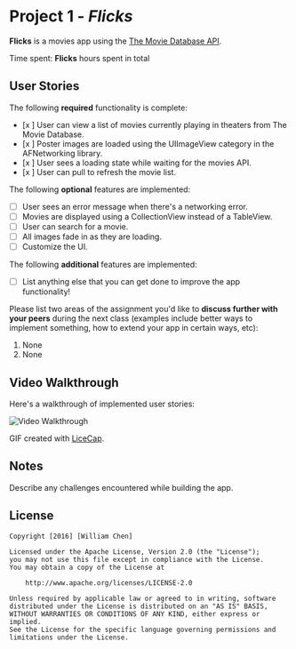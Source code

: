 # Project 1 - *Flicks*

**Flicks** is a movies app using the [The Movie Database API](http://docs.themoviedb.apiary.io/#).

Time spent: **Flicks** hours spent in total

## User Stories

The following **required** functionality is complete:

- [x ] User can view a list of movies currently playing in theaters from The Movie Database.
- [x ] Poster images are loaded using the UIImageView category in the AFNetworking library.
- [x ] User sees a loading state while waiting for the movies API.
- [x ] User can pull to refresh the movie list.

The following **optional** features are implemented:

- [ ] User sees an error message when there's a networking error.
- [ ] Movies are displayed using a CollectionView instead of a TableView.
- [ ] User can search for a movie.
- [ ] All images fade in as they are loading.
- [ ] Customize the UI.

The following **additional** features are implemented:

- [ ] List anything else that you can get done to improve the app functionality!

Please list two areas of the assignment you'd like to **discuss further with your peers** during the next class (examples include better ways to implement something, how to extend your app in certain ways, etc):

1. None
2. None

## Video Walkthrough 

Here's a walkthrough of implemented user stories:

<img src='http://i.imgur.com/l9Akytg.gif' title='Video Walkthrough' width='' alt='Video Walkthrough' />

GIF created with [LiceCap](http://www.cockos.com/licecap/).

## Notes

Describe any challenges encountered while building the app.

## License

    Copyright [2016] [William Chen]

    Licensed under the Apache License, Version 2.0 (the "License");
    you may not use this file except in compliance with the License.
    You may obtain a copy of the License at

        http://www.apache.org/licenses/LICENSE-2.0

    Unless required by applicable law or agreed to in writing, software
    distributed under the License is distributed on an "AS IS" BASIS,
    WITHOUT WARRANTIES OR CONDITIONS OF ANY KIND, either express or implied.
    See the License for the specific language governing permissions and
    limitations under the License.
